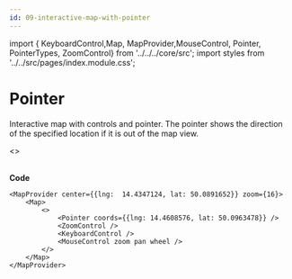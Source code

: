 ```yaml
---
id: 09-interactive-map-with-pointer
---
```


import { KeyboardControl,Map,
MapProvider,MouseControl, Pointer, PointerTypes, ZoomControl} from '../../../core/src';
import styles from '../../src/pages/index.module.css';

# Pointer

Interactive map with controls and pointer. The pointer shows the direction of the specified location if it is out of the map view.

<div>
  <section className={styles.sMap}>
		<MapProvider center={{lng:  14.4347124, lat: 50.0891652}} zoom={16}>
			<Map>
				<>
					<Pointer coords={{lng: 14.4608576, lat: 50.0963478}} />
					<ZoomControl />
					<KeyboardControl />
					<MouseControl zoom pan wheel />
				</>
			</Map>
		</MapProvider>
	</section>
</div>

<br />

**Code**

```
<MapProvider center={{lng:  14.4347124, lat: 50.0891652}} zoom={16}>
	<Map>
		<>
			<Pointer coords={{lng: 14.4608576, lat: 50.0963478}} />
			<ZoomControl />
			<KeyboardControl />
			<MouseControl zoom pan wheel />
		</>
	</Map>
</MapProvider>
```
